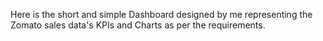 Here is the short and simple Dashboard designed by me representing the Zomato sales data's KPIs and Charts as per the requirements.
